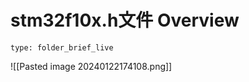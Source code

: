 # stm32f10x.h文件 Overview
 
```ccard
type: folder_brief_live
```
 
![[Pasted image 20240122174108.png]]